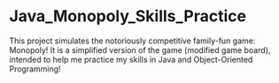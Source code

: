 # Java_Monopoly_Skills_Practice
This project simulates the notoriously competitive family-fun game: Monopoly! It is a simplified version of the game (modified game board), intended to help me practice my skills in Java and Object-Oriented Programming! 
